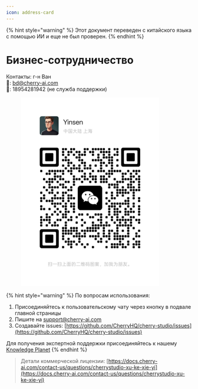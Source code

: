 ```yaml
---
icon: address-card
---
```


{% hint style="warning" %}
Этот документ переведен с китайского языка с помощью ИИ и еще не был проверен.
{% endhint %}

# Бизнес-сотрудничество

Контакты: г-н Ван  
📮: bd@cherry-ai.com  
📱: 18954281942 (не служба поддержки)

<div align="left"><figure><img src="../.gitbook/assets/6f5735eec7f416a03d38ea34329872ac.jpg" alt="" width="375"><figcaption></figcaption></figure></div>

{% hint style="warning" %}
По вопросам использования:  
1. Присоединяйтесь к пользовательскому чату через кнопку в подвале главной страницы  
2. Пишите на support@cherry-ai.com  
3. Создавайте issues: [https://github.com/CherryHQ/cherry-studio/issues](https://github.com/CherryHQ/cherry-studio/issues)  

Для получения экспертной поддержки присоединяйтесь к нашему [Knowledge Planet](https://wx.zsxq.com/group/48888118185118?group_id=48888118185118\&secret=797qkk5sx94p84zr7fxp8h27rn6c35j7\&inviter_id=414151881428448\&inviter_sid=91n362kab4\&share_from=InviteUrl\&keyword=sJyfK\&type=group)
{% endhint %}

> Детали коммерческой лицензии: [https://docs.cherry-ai.com/contact-us/questions/cherrystudio-xu-ke-xie-yi](https://docs.cherry-ai.com/contact-us/questions/cherrystudio-xu-ke-xie-yi)